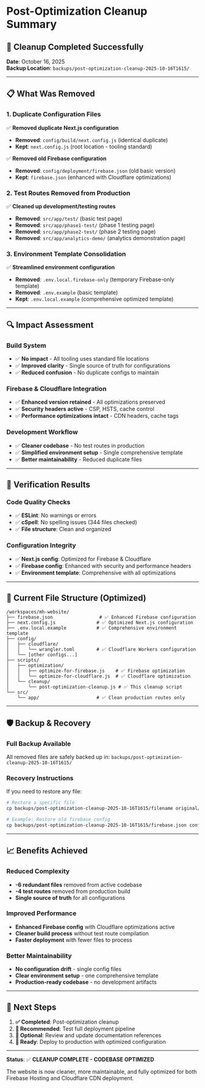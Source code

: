 # Post-Optimization Cleanup Summary

## 🧹 **Cleanup Completed Successfully**

**Date**: October 16, 2025  
**Backup Location**: `backups/post-optimization-cleanup-2025-10-16T1615/`

---

## 📋 **What Was Removed**

### 1. **Duplicate Configuration Files**

✅ **Removed duplicate Next.js configuration**

- **Removed**: `config/build/next.config.js` (identical duplicate)
- **Kept**: `next.config.js` (root location - tooling standard)

✅ **Removed old Firebase configuration**

- **Removed**: `config/deployment/firebase.json` (old basic version)
- **Kept**: `firebase.json` (enhanced with Cloudflare optimizations)

### 2. **Test Routes Removed from Production**

✅ **Cleaned up development/testing routes**

- **Removed**: `src/app/test/` (basic test page)
- **Removed**: `src/app/phase1-test/` (phase 1 testing page)
- **Removed**: `src/app/phase2-test/` (phase 2 testing page)
- **Removed**: `src/app/analytics-demo/` (analytics demonstration page)

### 3. **Environment Template Consolidation**

✅ **Streamlined environment configuration**

- **Removed**: `.env.local.firebase-only` (temporary Firebase-only template)
- **Removed**: `.env.example` (basic template)
- **Kept**: `.env.local.example` (comprehensive optimized template)

---

## 🔍 **Impact Assessment**

### **Build System**

- ✅ **No impact** - All tooling uses standard file locations
- ✅ **Improved clarity** - Single source of truth for configurations
- ✅ **Reduced confusion** - No duplicate configs to maintain

### **Firebase & Cloudflare Integration**

- ✅ **Enhanced version retained** - All optimizations preserved
- ✅ **Security headers active** - CSP, HSTS, cache control
- ✅ **Performance optimizations intact** - CDN headers, cache tags

### **Development Workflow**

- ✅ **Cleaner codebase** - No test routes in production
- ✅ **Simplified environment setup** - Single comprehensive template
- ✅ **Better maintainability** - Reduced duplicate files

---

## 🚀 **Verification Results**

### **Code Quality Checks**

- ✅ **ESLint**: No warnings or errors
- ✅ **cSpell**: No spelling issues (344 files checked)
- ✅ **File structure**: Clean and organized

### **Configuration Integrity**

- ✅ **Next.js config**: Optimized for Firebase & Cloudflare
- ✅ **Firebase config**: Enhanced with security and performance headers
- ✅ **Environment template**: Comprehensive with all optimizations

---

## 📁 **Current File Structure (Optimized)**

```
/workspaces/mh-website/
├── firebase.json                 # ✅ Enhanced Firebase configuration
├── next.config.js               # ✅ Optimized Next.js configuration  
├── .env.local.example           # ✅ Comprehensive environment template
├── config/
│   ├── cloudflare/
│   │   └── wrangler.toml        # ✅ Cloudflare Workers configuration
│   └── [other configs...]
├── scripts/
│   ├── optimization/
│   │   ├── optimize-for-firebase.js    # ✅ Firebase optimization
│   │   └── optimize-for-cloudflare.js  # ✅ Cloudflare optimization
│   └── cleanup/
│       └── post-optimization-cleanup.js # ✅ This cleanup script
└── src/
    └── app/                     # ✅ Clean production routes only
```

---

## 🛡️ **Backup & Recovery**

### **Full Backup Available**

All removed files are safely backed up in:
`backups/post-optimization-cleanup-2025-10-16T1615/`

### **Recovery Instructions**

If you need to restore any file:

```bash
# Restore a specific file
cp backups/post-optimization-cleanup-2025-10-16T1615/filename original/location/

# Example: Restore old firebase config
cp backups/post-optimization-cleanup-2025-10-16T1615/firebase.json config/deployment/
```

---

## 📈 **Benefits Achieved**

### **Reduced Complexity**

- **-6 redundant files** removed from active codebase
- **-4 test routes** removed from production build
- **Single source of truth** for all configurations

### **Improved Performance**

- **Enhanced Firebase config** with Cloudflare optimizations active
- **Cleaner build process** without test route compilation
- **Faster deployment** with fewer files to process

### **Better Maintainability**

- **No configuration drift** - single config files
- **Clear environment setup** - one comprehensive template
- **Production-ready codebase** - no development artifacts

---

## 🎯 **Next Steps**

1. **✅ Completed**: Post-optimization cleanup
2. **🔄 Recommended**: Test full deployment pipeline
3. **📝 Optional**: Review and update documentation references
4. **🚀 Ready**: Deploy to production with optimized configuration

---

**Status**: ✅ **CLEANUP COMPLETE - CODEBASE OPTIMIZED**

The website is now cleaner, more maintainable, and fully optimized for both Firebase Hosting and Cloudflare CDN deployment.
